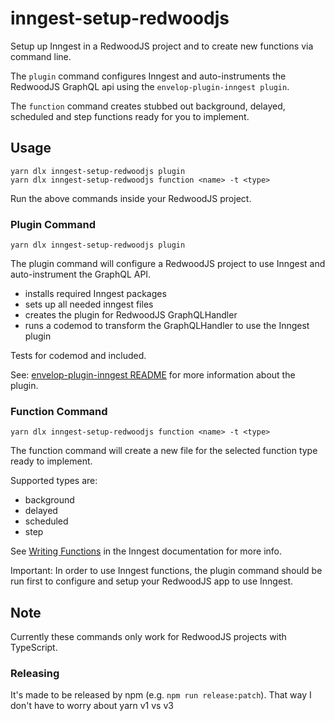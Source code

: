 # inngest-setup-redwoodjs

Setup up Inngest in a RedwoodJS project and to create new functions via command line.

The `plugin` command configures Inngest and auto-instruments the RedwoodJS GraphQL api using the `envelop-plugin-inngest plugin`.

The `function` command creates stubbed out background, delayed, scheduled and step functions ready for you to implement.

## Usage

```
yarn dlx inngest-setup-redwoodjs plugin
yarn dlx inngest-setup-redwoodjs function <name> -t <type>
```

Run the above commands inside your RedwoodJS project.

### Plugin Command

```
yarn dlx inngest-setup-redwoodjs plugin
```

The plugin command will configure a RedwoodJS project to use Inngest and auto-instrument the GraphQL API.

- installs required Inngest packages
- sets up all needed inngest files
- creates the plugin for RedwoodJS GraphQLHandler
- runs a codemod to transform the GraphQLHandler to use the Inngest plugin

Tests for codemod and included.

See: [envelop-plugin-inngest README](https://github.com/inngest/envelop-plugin-inngest/tree/main/packages/plugins/inngest) for more information about the plugin.

### Function Command

```
yarn dlx inngest-setup-redwoodjs function <name> -t <type>
```

The function command will create a new file for the selected function type ready to implement.

Supported types are:

- background
- delayed
- scheduled
- step

See [Writing Functions](https://www.inngest.com/docs/functions) in the Inngest documentation for more info.

Important: In order to use Inngest functions, the plugin command should be run first to configure and setup your RedwoodJS app to use Inngest.

## Note

Currently these commands only work for RedwoodJS projects with TypeScript.

### Releasing

It's made to be released by npm (e.g. `npm run release:patch`). That way I don't have to worry about yarn v1 vs v3
